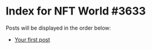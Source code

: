 # Index for NFT World #3633
Posts will be displayed in the order below:

- [Your first post](./001-first.md)

